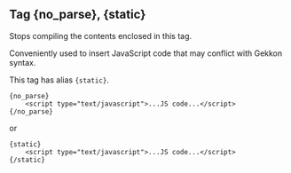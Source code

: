 ## Tag {no_parse}, {static}

Stops compiling the contents enclosed in this tag.

Conveniently used to insert JavaScript code that may conflict with Gekkon syntax.

This tag has alias `{static}`.

```smarty
{no_parse}
    <script type="text/javascript">...JS code...</script>
{/no_parse}
```

or

```smarty
{static}
    <script type="text/javascript">...JS code...</script>
{/static}
```